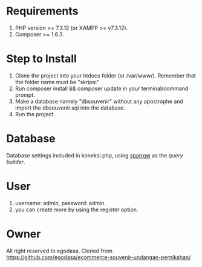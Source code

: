 # Requirements
1. PHP version >= 7.3.12 (or XAMPP >= v7.3.12).
2. Composer >= 1.6.3.

# Step to Install
1. Clone the project into your htdocs folder (or /var/www/). Remember that the folder name must be "skripsi"
2. Run composer install && composer update in your terminal/command prompt.
3. Make a database namely "dbsouvenir" without any apostrophe and import the dbsouvenir.sql into the database.
4. Run the project.

# Database
Database settings included in koneksi.php, using <a href="https://github.com/mikecao/sparrow">sparrow</a> as the _query builder_.

# User
1. username: admin, password: admin.
2. you can create more by using the register option.

# Owner
All right reserved to egodasa. Cloned from https://github.com/egodasa/ecommerce-souvenir-undangan-pernikahan/
